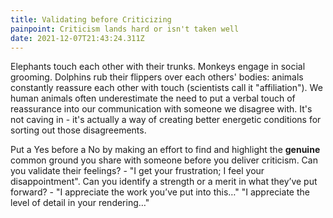 ```yaml
---
title: Validating before Criticizing
painpoint: Criticism lands hard or isn't taken well
date: 2021-12-07T21:43:24.311Z
---
```

Elephants touch each other with their trunks. Monkeys engage in social grooming. Dolphins rub their flippers over each others' bodies: animals constantly reassure each other with touch (scientists call it "affiliation"). We human animals often underestimate the need to put a verbal touch of reassurance into our communication with someone we disagree with. It's not caving in - it's actually a way of creating better energetic conditions for sorting out those disagreements. 

Put a Yes before a No by making an effort to find and highlight the **genuine** common ground you share with someone before you deliver criticism. Can you validate their feelings? - "I get your frustration; I feel your disappointment". Can you identify a strength or a merit in what they’ve put forward? - "I appreciate the work you’ve put into this…" "I appreciate the level of detail in your rendering…"